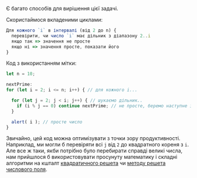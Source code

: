 Є багато способів для вирішення цієї задачі.

Скористаймося вкладеними циклами:

```js
Для кожного `i` в інтервалі (від 2 до n) {
  перевірити, чи число `i` має дільник з діапазону 2..i
  якщо так => значення не просте
  якщо ні => значення просте, показати його
}
```

Код з використанням мітки:

```js run
let n = 10;

nextPrime:
for (let i = 2; i <= n; i++) { // для кожного i...

  for (let j = 2; j < i; j++) { // шукаємо дільник..
    if (i % j == 0) continue nextPrime; // не просте, беремо наступне i
  }

  alert( i ); // просте число
}
```

Звичайно, цей код можна оптимізувати з точки зору продуктивності. Наприклад, ми могли б перевіряти всі `j` від `2` до квадратного кореня з `i`. Але все ж таки, якби потрібно було перебирати справді великі числа, нам прийшлося б використовувати просунуту математику і складні алгоритми на кшталт [квадратичного решета](https://uk.wikipedia.org/wiki/Квадратичне_решето) чи [методу решета числового поля](https://uk.wikipedia.org/wiki/Метод_решета_числового_поля).
